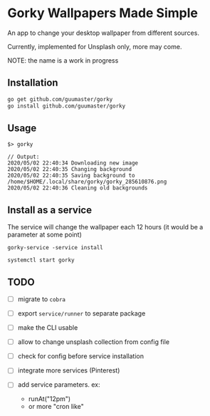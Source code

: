 # Gorky Wallpapers Made Simple

An app to change your desktop wallpaper from different sources.
 
Currently, implemented for Unsplash only, more may come.

NOTE: the name is a work in progress


## Installation

```bash
go get github.com/guumaster/gorky
go install github.com/guumaster/gorky
```

## Usage

```
$> gorky 

// Output: 
2020/05/02 22:40:34 Downloading new image
2020/05/02 22:40:35 Changing background
2020/05/02 22:40:35 Saving background to /home/$HOME/.local/share/gorky/gorky_285610876.png
2020/05/02 22:40:36 Cleaning old backgrounds
```

## Install as a service

The service will change the wallpaper each 12 hours (it would be a parameter at some point)
```
gorky-service -service install 

systemctl start gorky
```

## TODO

* [ ] migrate to `cobra`
* [ ] export `service/runner` to separate package
* [ ] make the CLI usable
* [ ] allow to change unsplash collection from config file
* [ ] check for config before service installation

* [ ] integrate more services (Pinterest)
* [ ] add service parameters. ex: 
    - runAt("12pm")
    - or more "cron like"

